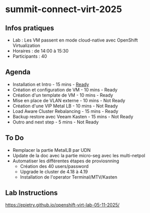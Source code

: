 # summit-connect-virt-2025

## Infos pratiques
- Lab : Les VM passent en mode cloud-native avec OpenShift Virtualization
- Horaires : de 14:00 à 15:30
- Participants : 40

## Agenda
- Installation et Intro - 15 mins - [Ready](https://docs.google.com/presentation/d/1nAb9fhzUfAiUU9NHX12mtKRguusiNnWjciTb6pQVEiQ/edit?usp=sharing)
- Création et configuration de VM - 10 mins - Ready
- Création d'un template de VM - 10 mins - Ready
- Mise en place de VLAN externe - 10 mins - Not Ready
- Création d'une VIP Metal LB - 10 mins - Not Ready
- Load Aware Cluster Rebalancing - 15 mins - Ready
- Backup restore avec Veeam Kasten - 15 mins - Not Ready
- Outro and next step - 5 mins - Not Ready

## To Do
- Remplacer la partie MetalLB par UDN
- Update de la doc avec la partie micro-seg avec les multi-netpol
- Automatiser les différentes étapes de proviosnning
  * Création des 40 users/password
  * Upgrade le cluster de 4.18 à 4.19
  * Installation de l'operator Terminal/MTV/Kasten

## Lab Instructions
https://epietry.github.io/openshift-virt-lab-05-11-2025/
